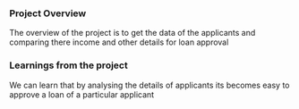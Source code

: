 ### Project Overview

 The overview of the project is to get the  data  of the applicants and comparing there income and other details  for loan approval


### Learnings from the project

 We can learn that by analysing the details of applicants  its becomes easy to approve a loan of a particular applicant



